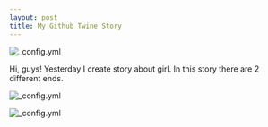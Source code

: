 ```yaml
---
layout: post
title: My Github Twine Story 
---
```

![_config.yml](http://prepexpert.com/wp-content/uploads/2016/02/Art-of-Storytelling.jpg)

Hi, guys! Yesterday I create story about girl. In this story there are 2 different ends.

![_config.yml](https://assets-cdn.github.com/images/modules/open_graph/github-octocat.png)

![_config.yml](https://aymannadeemdotcom.files.wordpress.com/2014/06/2014-06-22-11-24-24.jpg)
